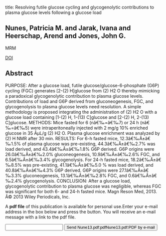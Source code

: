 title: Resolving futile glucose cycling and glycogenolytic contributions to plasma glucose levels following a glucose load

## Nunes, Patricia M. and Jarak, Ivana and Heerschap, Arend and Jones, John G.
MRM

<a href="https://doi.org/10.1002/mrm.24789">DOI</a>

## Abstract
PURPOSE: After a glucose load, futile glucose/glucose-6-phosphate (G6P) cycling (FGC) generates [2-(2) H]glucose from (2) H2 O thereby mimicking a paradoxical glycogenolytic contribution to plasma glucose levels. Contributions of load and G6P derived from gluconeogenesis, FGC, and glycogenolysis to plasma glucose levels need resolution. A simple methodology is proposed integrating the administration of (2) H2 O with a glucose load containing [1-(2) H, 1-(13) C]glucose and [2-(2) H, 2-(13) C]glucose. METHODS: Mice fasted for 6 (nâ€‰=â€‰7) or 24 h (nâ€‰=â€‰5) were intraperitoneally injected with 2 mg/g 10% enriched glucose in 35 ÂµL/g (2) H2 O. Plasma glucose enrichment was analyzed by (2) H NMR after 30 min. RESULTS: For 6-h fasted mice, 12.3â€‰Â±â€‰1.5% of plasma glucose was pre-existing, 44.3â€‰Â±â€‰2.7% was load derived, and 43.4â€‰Â±â€‰1.8% G6P derived. G6P origins were 26.0â€‰Â±â€‰2.0% gluconeogenesis, 10.9â€‰Â±â€‰2.6% FGC, and 6.5â€‰Â±â€‰3.4% glycogenolysis. For 24-h fasted mice, 18.2â€‰Â±â€‰8.5% was pre-existing, 41.1â€‰Â±â€‰5.0 % was load derived, and 40.8â€‰Â±â€‰4.3% G6P derived. G6P origins were 27.1â€‰Â±â€‰3.3% gluconeogenesis, 13.1â€‰Â±â€‰2.8% FGC, and 0.6â€‰Â±â€‰2.4% glycogenolysis. CONCLUSION: After a glucose load, glycogenolytic contribution to plasma glucose was negligible, whereas FGC was significant for both 6- and 24-h fasted mice. Magn Reson Med, 2013. Â© 2013 Wiley Periodicals, Inc.

A <b>pdf file</b> of this publication is available for personal use.Enter your e-mail address in the box below and press the button. You will receive an e-mail message with a link to the pdf file.
<form action="sender.php">  <input type="text" name="email">  <input type="submit" value="Send Nune13.pdf:pdfNune13.pdf:PDF by e-mail"></form>